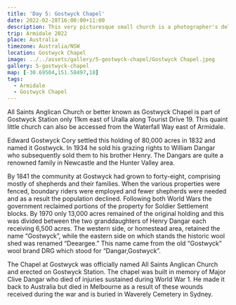 ```yaml
---
title: 'Day 5: Gostwyck Chapel'
date: 2022-02-28T16:00:00+11:00
description: This very picturesque small church is a photographer's delight.
trip: Armidale 2022
place: Australia
timezone: Australia/NSW
location: Gostwyck Chapel
image: ../../assets/gallery/5-gostwyck-chapel/Gostwyck Chapel.jpeg
gallery: 5-gostwyck-chapel
map: [-30.69504,151.58497,18]
tags:
  - Armidale
  - Gostwyck Chapel
---
```

All Saints Anglican Church or better known as Gostwyck Chapel is part of Gostwyck Station only 11km east of Uralla along Tourist Drive 19. This quaint little church can also be accessed from the Waterfall Way east of Armidale.

Edward Gostwyck Cory settled this holding of 80,000 acres in 1832 and named it Gostwyck. In 1934 he sold his grazing rights to William Dangar who subsequently sold them to his brother Henry. The Dangars are quite a renowned family in Newcastle and the Hunter Valley area.

By 1841 the community at Gostwyck had grown to forty-eight, comprising mostly of shepherds and their families. When the various properties were fenced, boundary riders were employed and fewer shepherds were needed and as a result the population declined. Following both World Wars the government reclaimed portions of the property for Soldier Settlement blocks. By 1970 only 13,000 acres remained of the original holding and this was divided between the two granddaughters of Henry Dangar each receiving 6,500 acres. The western side, or homestead area, retained the name “Gostwyck”, while the eastern side on which stands the historic wool shed was renamed “Deeargee.” This name came from the old “Gostwyck” wool brand DRG which stood for “Dangar,Gostwyck”.

The Chapel at Gostwyck was officially named All Saints Anglican Church and erected on Gostwyck Station. The chapel was built in memory of Major Clive Dangar who died of injuries sustained during World War 1. He made it back to Australia but died in Melbourne as a result of these wounds received during the war and is buried in Waverely Cemetery in Sydney.

